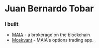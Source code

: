 # Juan Bernardo Tobar

### I built



* [MAIA](https://maia.moskvant.com) - a brokerage on the blockchain
* [Moskvant](https://moskvant.com) - MAIA's options trading app.
